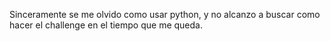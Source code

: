 Sinceramente se me olvido como usar python, y no alcanzo a buscar como hacer el challenge en el tiempo que me queda.

